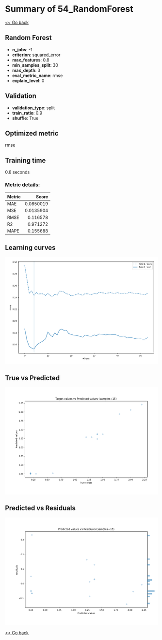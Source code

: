 # Summary of 54_RandomForest

[<< Go back](../README.md)


## Random Forest
- **n_jobs**: -1
- **criterion**: squared_error
- **max_features**: 0.8
- **min_samples_split**: 30
- **max_depth**: 3
- **eval_metric_name**: rmse
- **explain_level**: 0

## Validation
 - **validation_type**: split
 - **train_ratio**: 0.9
 - **shuffle**: True

## Optimized metric
rmse

## Training time

0.8 seconds

### Metric details:
| Metric   |     Score |
|:---------|----------:|
| MAE      | 0.0850019 |
| MSE      | 0.0135904 |
| RMSE     | 0.116578  |
| R2       | 0.971272  |
| MAPE     | 0.155688  |



## Learning curves
![Learning curves](learning_curves.png)
## True vs Predicted

![True vs Predicted](true_vs_predicted.png)


## Predicted vs Residuals

![Predicted vs Residuals](predicted_vs_residuals.png)



[<< Go back](../README.md)
